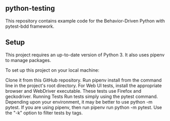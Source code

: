 ## python-testing

This repository contains example code for the Behavior-Driven Python with pytest-bdd framework. 

## Setup

This project requires an up-to-date version of Python 3. It also uses pipenv to manage packages.

To set up this project on your local machine:

Clone it from this GitHub repository.
Run pipenv install from the command line in the project's root directory.
For Web UI tests, install the appropriate browser and WebDriver executable.
These tests use Firefox and geckodriver.
Running Tests
Run tests simply using the pytest command. Depending upon your environment, it may be better to use python -m pytest. If you are using pipenv, then run pipenv run python -m pytest. Use the "-k" option to filter tests by tags.
